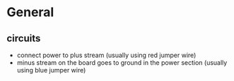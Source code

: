 # General

## circuits

* connect power to plus stream (usually using red jumper wire)
* minus stream on the board goes to ground in the power section (usually using blue jumper wire)